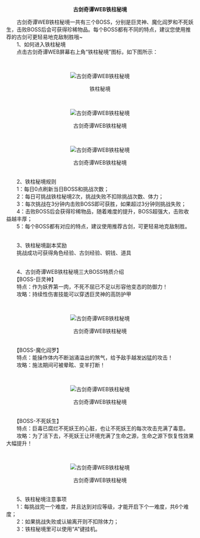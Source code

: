 <p style="TEXT-ALIGN: center"><b>古剑奇谭WEB铁柱秘境</b></p> 

 <p>　　古剑奇谭WEB铁柱秘境一共有三个BOSS，分别是巨灵神、魔化阎罗和不死妖生，击败BOSS后会可获得珍稀物品。每个BOSS都有不同的特点，建议您使用推荐的古剑可更轻易地克敌制胜哦~<br/>　　1、如何进入铁柱秘境<br/>　　点击古剑奇谭WEB屏幕右上角“铁柱秘境”图标，如下图所示：</p><p>&nbsp;</p><p style="TEXT-ALIGN: center"><img title="古剑奇谭WEB铁柱秘境" alt="古剑奇谭WEB铁柱秘境" src="http://dev.36b.me/current/gjqt/img/resource/201-1.jpg"/></p><p style="TEXT-ALIGN: center">铁柱秘境</p><p>&nbsp;</p><p style="TEXT-ALIGN: center"><img title="古剑奇谭WEB铁柱秘境" alt="古剑奇谭WEB铁柱秘境" src="http://dev.36b.me/current/gjqt/img/resource/201-2.jpg"/></p><p style="TEXT-ALIGN: center">古剑奇谭WEB铁柱秘境</p><p>&nbsp;</p><p style="TEXT-ALIGN: center"><img title="古剑奇谭WEB铁柱秘境" alt="古剑奇谭WEB铁柱秘境" src="http://dev.36b.me/current/gjqt/img/resource/201-3.jpg"/></p><p style="TEXT-ALIGN: center">古剑奇谭WEB铁柱秘境</p><p><br/>　　2、铁柱秘境规则<br/>　　1：每日0点刷新当日BOSS和挑战次数；<br/>　　2：每日可挑战铁柱秘境2次，挑战失败不扣除挑战次数、体力；<br/>　　3：每次挑战在3分钟内击败BOSS即可获胜，如果超过3分钟则挑战失败；<br/>　　4：击败BOSS后会获得珍稀物品，随着难度的提升，BOSS超强大，击败收益越丰厚；<br/>　　5：每个BOSS都有对应的特点，建议使用推荐古剑，可更轻易地克敌制胜。</p><p><br/>　　3、铁柱秘境副本奖励<br/>　　挑战成功可获得角色经验、古剑经验、铜钱、道具</p><p><br/>　　4、古剑奇谭WEB铁柱秘境三大BOSS特质介绍<br/>　　【BOSS-巨灵神】<br/>　　特点：作为妖界第一肉，不死不屈已不足以形容他变态的防御力！<br/>　　攻略：持续性伤害技能可以穿透巨灵神的高防护甲</p><p>&nbsp;</p><p style="TEXT-ALIGN: center"><img title="古剑奇谭WEB铁柱秘境" alt="古剑奇谭WEB铁柱秘境" src="http://dev.36b.me/current/gjqt/img/resource/201-4.jpg"/></p><p style="TEXT-ALIGN: center">古剑奇谭WEB铁柱秘境</p><p><br/>　　【BOSS-魔化阎罗】<br/>　　特点：能操作体内不断汹涌溢出的煞气，给予敌手越发凶猛的攻击！<br/>　　攻略：施法期间可被晕眩、变羊打断！</p><p>&nbsp;</p><p style="TEXT-ALIGN: center"><img title="古剑奇谭WEB铁柱秘境" alt="古剑奇谭WEB铁柱秘境" src="http://dev.36b.me/current/gjqt/img/resource/201-5.jpg"/></p><p style="TEXT-ALIGN: center">古剑奇谭WEB铁柱秘境</p><p><br/>　　【BOSS-不死妖生】<br/>　　特点：巨毒已腐烂不死妖王的心脏，也让不死妖王的每次攻击充满了毒意。<br/>　　攻略：为了活下去，不死妖王让环境充满了生命之源，生命之源下恢复性效果大幅提升！</p><p>&nbsp;</p><p style="TEXT-ALIGN: center"><img title="古剑奇谭WEB铁柱秘境" alt="古剑奇谭WEB铁柱秘境" src="http://dev.36b.me/current/gjqt/img/resource/201-6.jpg"/></p><p style="TEXT-ALIGN: center">古剑奇谭WEB铁柱秘境</p><p><br/>　　5、铁柱秘境注意事项<br/>　　1：每挑战完一个难度，并且达到对应等级，才能开启下个一难度，共6个难度；<br/>　　2：如果挑战失败或认输离开则不扣除体力；<br/>　　3：铁柱秘境里可以使用“A”键挂机。</p>
